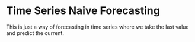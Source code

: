 # Time Series Naive Forecasting

This is just a way of forecasting in time series where we take the last value and predict the current. 
